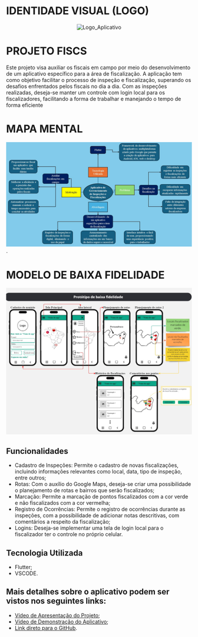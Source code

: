 # IDENTIDADE VISUAL (LOGO)

<div align="center">
  <img src="https://github.com/joaovsilva5/FISCS_PROJECT/assets/163600611/912f022d-9af1-4f03-a084-2e858b0b5cbf" alt="Logo_Aplicativo" width="600"/>
</div>

# PROJETO FISCS

Este projeto visa auxiliar os fiscais em campo por meio do desenvolvimento de um aplicativo específico para a área de fiscalização. 
A aplicação tem como objetivo facilitar o processo de inspeção e fiscalização, superando os desafios enfrentados pelos fiscais no dia a dia.
Com as inspeções realizadas, deseja-se manter um controle com login local para os fiscalizadores, facilitando a forma de trabalhar e manejando
o tempo de forma eficiente

# MAPA MENTAL

![Mapa_Mental](https://github.com/joaovsilva5/FISCS_PROJECT/blob/main/Atividades%20da%20disciplina/Mapa_Mental_Projeto.jpg).

# MODELO DE BAIXA FIDELIDADE

![Modelo_Fidelidade](https://github.com/joaovsilva5/FISCS_PROJECT/blob/main/Atividades%20da%20disciplina/Prot%C3%B3tipo_de_Baixa_M%C3%A9dia_Fidelidade.jpg)

## Funcionalidades
- Cadastro de Inspeções: Permite o cadastro de novas fiscalizações, incluindo informações relevantes como local, data, tipo de inspeção, entre outros;
- Rotas: Com o auxílio do Google Maps, deseja-se criar uma possibilidade o planejamento de rotas e bairros que serão fiscalizados;
- Marcação: Permite a marcação de pontos fiscalizados com a cor verde e não fiscalizados com a cor vermelha;
- Registro de Ocorrências: Permite o registro de ocorrências durante as inspeções, com a possibilidade de adicionar notas descritivas, com comentários a respeito da fiscalização;
- Logins: Deseja-se implementar uma tela de login local para o fiscalizador ter o controle no próprio celular.

## Tecnologia Utilizada
- Flutter;
- VSCODE.

## Mais detalhes sobre o aplicativo podem ser vistos nos seguintes links:
 - [Vídeo de Apresentação do Projeto](https://youtu.be/H5qDyBRRHsk);
 - [Vídeo de Demonstração do Aplicativo](https://youtu.be/Ewn_qLCnSfg);
 - [Link direto para o GitHub](https://github.com/joaovsilva5/FISCS_PROJECT).
